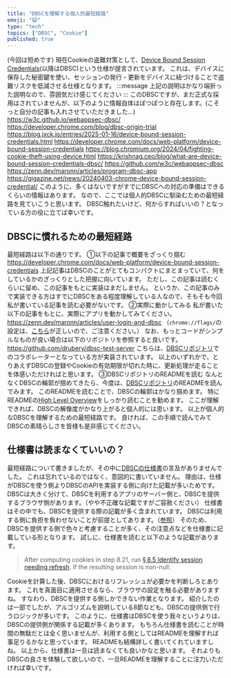 ```yaml
---
title: "DBSCを理解する個人的最短経路"
emoji: "😺"
type: "tech"
topics: ["DBSC", "Cookie"]
published: true
---
```

(今回は短めです)
現在Cookieの盗難対策として、[Device Bound Session Credentials](https://w3c.github.io/webappsec-dbsc/)(以降はDBSC)という仕様が提言されています。
これは、デバイスに保存した秘密鍵を使い、セッションの発行・更新をデバイスに紐づけることで盗難リスクを低減させる仕様となります。
:::message
上記の説明はかなり端折った説明なので、雰囲気だけ感じてください
:::
このDBSCですが、まだ正式な採用はされていませんが、以下のように情報自体はぽつぽつと存在します。(こそっと自分の記事も入れさせていただきました...)
https://w3c.github.io/webappsec-dbsc/
https://developer.chrome.com/blog/dbsc-origin-trial
https://blog.jxck.io/entries/2025-01-16/device-bound-session-credentials.html
https://developer.chrome.com/docs/web-platform/device-bound-session-credentials
https://blog.chromium.org/2024/04/fighting-cookie-theft-using-device.html
https://krishnag.ceo/blog/what-are-device-bound-session-credentials-dbsc/
https://github.com/w3c/webappsec-dbsc
https://zenn.dev/maronn/articles/program-dbsc-app
https://gigazine.net/news/20240403-chrome-device-bound-session-credential/
このように、多くはないですがすでにDBSCへの対応の準備はできるくらいの情報はあります。
なので、ここでは個人的DBSCに馴染むための最短経路を見ていこうと思います。
DBSC触れたいけど、何からすればいいの？となっている方の役に立てば幸いです。
## DBSCに慣れるための最短経路
最短経路は以下の通りです。
①以下の記事で概要をざっくり掴む
https://developer.chrome.com/docs/web-platform/device-bound-session-credentials
上記記事はDBSCのことがとてもコンパクトにまとまっていて、何をしているかのざっくりとした把握に向いています。
ただし、この記事は読むくらいに留め、この記事をもとに実装はまだしません。
というか、この記事のみで実装できる方はすでにDBSCをある程度理解している人なので、そもそも今回私が書いている記事を読む必要がないです。
②実際に動かしてみる
私が書いた以下の記事をもとに、実際にアプリを動かしてみてください。
https://zenn.dev/maronn/articles/user-login-and-dbsc
（`chrome://flags/`の設定は、[こちら](https://zenn.dev/maronn/articles/dbsc-when-browser-restart#%E5%85%88%E3%81%AB%E3%83%96%E3%83%A9%E3%82%A6%E3%82%B6%E3%81%AE%E5%86%8D%E8%B5%B7%E5%8B%95%E6%99%82%E3%81%AB%E3%82%82dbsc%E3%82%92%E5%8B%95%E3%81%8B%E3%81%99%E8%A8%AD%E5%AE%9A%E3%82%92%E5%85%B1%E6%9C%89)が正しいので、ご注意ください。）
なお、もっとコードがシンプルなものが良い場合は以下のリポジトリを参照すると良いです。
https://github.com/drubery/dbsc-test-server
こちらは、[DBSCリポジトリ](https://github.com/w3c/webappsec-dbsc)でのコラボレーターとなっている方が実装されています。
以上のいずれかで、とりあえずDBSCの登録やCookieの有効期限が切れた時に、更新処理が走ることを体感いただければと思います。
③DBSCリポジトリのREADMEを読む
なんとなくDBSCの輪郭が掴めてきたら、今度は、[DBSCリポジトリ](https://github.com/w3c/webappsec-dbsc)のREADMEを読んでみます。
このREADMEを読むことで、DBSCの輪郭はかなり掴めます。
特にREADMEの[High Level Overview](https://github.com/w3c/webappsec-dbsc?tab=readme-ov-file#high-level-overview)をしっかり読むことを勧めます。
ここが理解できれば、DBSCの解像度がかなり上がると個人的には思います。
以上が個人的なDBSCを理解するための最短経路です。
良ければ、この手順で読んでみてDBSCの素晴らしさを皆様も是非感じてください。
## 仕様書は読まなくていいの？
最短経路について書きましたが、その中に[DBSCの仕様書](https://w3c.github.io/webappsec-dbsc/)の言及がありませんでした。
これは忘れているのではなく、意図的に書いていません。
理由は、仕様がDBSCを使う側よりDBSCのAPIを実装する側に向けた記載が多いためです。
DBSCは大きく分けて、DBSCを利用するアプリのサーバー側と、DBSCを提供するブラウザ側があります。（やや不正確な記載ですがご容赦ください）
仕様書はその中でも、DBSCを提供する際の記載が多く含まれています。
DBSCは利用する側に負担を負わせないことが前提としてあります。（[参照](https://w3c.github.io/webappsec-dbsc/#:~:text=The%20API%20takes%20special%20care%20to%20integrate%20easily%20with%20existing%20server%2Dside%20auth%20stacks%2C%20providing%20an%20incremental%20path%20to%20such%20protections%20that%20does%20not%20require%20rewriting%20large%20parts%20of%20the%20web%20software%20stack.)）
そのため、DBSCを提供する側で色々と考慮することが多く、その注意点などを仕様書に記載している形となります。
試しに、仕様書を読むと以下のような記載があります。
> After computing cookies in step 8.21, run [§ 8.5 Identify session needing refresh](https://w3c.github.io/webappsec-dbsc/#algo-identify-session-needing-refresh). If the resulting session is non-null:

Cookieを計算した後、DBSCにおけるリフレッシュが必要かを判断しろとあります。
これを真面目に適用させるなら、ブラウザの設定を触る必要がありますね。
すなわり、DBSCを提供する側しかできない作業となります。
紹介したのは一部でしたが、アルゴリズムを説明している8節なども、DBSCの提供側で行うロジックが多いです。
このように、仕様書はDBSCを使う我々というよりは、DBSCの提供側が関係する記載が多くあります。
もちろん仕様書を読むことが時間の無駄だとは全く思いませんが、利用する側としてはREADMEを理解すれば事足りるかなと思っています。
READMEも結構詳しく書いてくれていますしね。
以上から、仕様書は一旦は読まなくても良いかなと思います。
それよりもDBSCの良さを体験して欲しいので、一旦READMEを理解することに注力いただければ幸いです。
